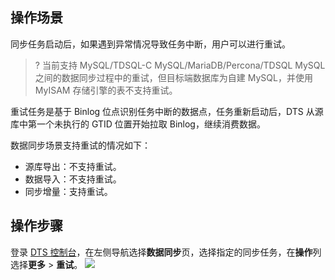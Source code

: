 
## 操作场景
同步任务启动后，如果遇到异常情况导致任务中断，用户可以进行重试。

>? 当前支持 MySQL/TDSQL-C MySQL/MariaDB/Percona/TDSQL MySQL 之间的数据同步过程中的重试，但目标端数据库为自建 MySQL，并使用 MyISAM 存储引擎的表不支持重试。

重试任务是基于 Binlog 位点识别任务中断的数据点，任务重新启动后，DTS 从源库中第一个未执行的 GTID 位置开始拉取 Binlog，继续消费数据。

数据同步场景支持重试的情况如下：
- 源库导出：不支持重试。
- 数据导入：不支持重试。
- 同步增量：支持重试。

## 操作步骤
登录 [DTS 控制台](https://console.cloud.tencent.com/dts/migration)，在左侧导航选择**数据同步**页，选择指定的同步任务，在**操作**列选择**更多** > **重试**。
![](https://main.qcloudimg.com/raw/c70d5910f971d551213f6c666963fb14.png)

